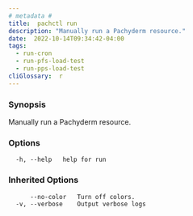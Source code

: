 ```yaml
---
# metadata # 
title:  pachctl run
description: "Manually run a Pachyderm resource."
date:  2022-10-14T09:34:42-04:00
tags:
  - run-cron
  - run-pfs-load-test
  - run-pps-load-test
cliGlossary:  r
---
```


### Synopsis

Manually run a Pachyderm resource.

### Options

```
  -h, --help   help for run
```

### Inherited Options

```
      --no-color   Turn off colors.
  -v, --verbose    Output verbose logs
```

